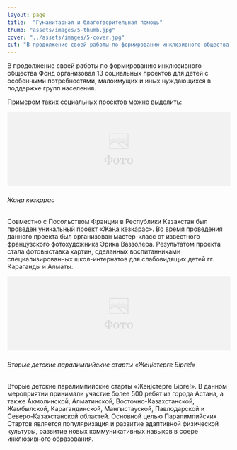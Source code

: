 ```yaml
---
layout: page
title:  "Гуманитарная и благотворительная помощь"
thumb: "assets/images/5-thumb.jpg"
cover: "../assets/images/5-cover.jpg"
cut: "В продолжение своей работы по формированию инклюзивного общества Фонд организовал 13 социальных проектов для детей с особенными потребностями, малоимущих и иных нуждающихся в поддержке групп населения."
---
```


В продолжение своей работы по формированию инклюзивного общества Фонд организовал 13 социальных проектов для детей с особенными потребностями, малоимущих и иных нуждающихся в поддержке групп населения.

Примером таких социальных проектов можно выделить:  

![](../assets/images/placeholder-image.png)
###### Жаңа көзқарас

Совместно с Посольством Франции в Республики Казахстан был проведен уникальный проект «Жаңа көзқарас». Во время проведения данного проекта был организован мастер-класс от известного французского фотохудожника Эрика Ваззолера. Результатом проекта стала фотовыставка картин, сделанных воспитанниками специализированных школ-интернатов для слабовидящих детей гг. Караганды и Алматы.

![](../assets/images/placeholder-image.png)
###### Вторые детские паралимпийские старты «Жеңістерге Бірге!»

Вторые детские паралимпийские старты «Жеңістерге Бірге!». В данном мероприятии принимали участие более 500 ребят из города Астана, а также Акмолинской, Алматинской, Восточно-Казахстанской, Жамбылской, Карагандинской, Мангыстауской, Павлодарской и Северо-Казахстанской областей.
Основной целью Паралимпийских Стартов является популяризация и развитие адаптивной физической культуры, развитие новых коммуникативных навыков в сфере инклюзивного образования.
